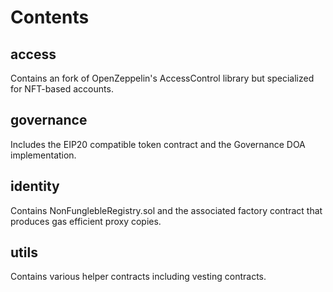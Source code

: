 # Contents

## access

Contains an fork of OpenZeppelin's AccessControl library but specialized for NFT-based
accounts. 

## governance

Includes the EIP20 compatible token contract and the Governance DOA implementation.

## identity

Contains NonFunglebleRegistry.sol and the associated factory contract that produces
gas efficient proxy copies. 

## utils

Contains various helper contracts including vesting contracts. 